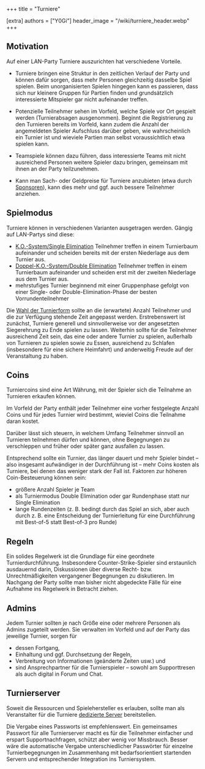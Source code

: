 +++
title = "Turniere"

[extra]
authors = ["Y0Gi"]
header_image = "/wiki/turniere_header.webp"
+++

## Motivation

Auf einer LAN-Party Turniere auszurichten hat verschiedene Vorteile.

- Turniere bringen eine Struktur in den zeitlichen Verlauf der Party und können dafür sorgen, dass mehr Personen
  gleichzeitig dasselbe Spiel spielen. Beim unorganisierten Spielen hingegen kann es passieren, dass sich nur kleinere
  Gruppen für Partien finden und grundsätzlich interessierte Mitspieler gar nicht aufeinander treffen.

- Potenzielle Teilnehmer sehen im Vorfeld, welche Spiele vor Ort gespielt werden (Turnierabsagen ausgenommen). Beginnt
  die Registrierung zu den Turnieren bereits im Vorfeld, kann zudem die Anzahl der angemeldeten Spieler Aufschluss
  darüber geben, wie wahrscheinlich ein Turnier ist und wieviele Partien man selbst voraussichtlich etwa spielen kann.

- Teamspiele können dazu führen, dass interessierte Teams mit nicht ausreichend Personen weitere Spieler dazu bringen,
  gemeinsam mit ihnen an der Party teilzunehmen.

- Kann man Sach- oder Geldpreise für Turniere anzubieten (etwa durch [Sponsoren](@/wiki/sponsoring.md)), kann dies mehr und
  ggf. auch bessere Teilnehmer anziehen.


## Spielmodus

Turniere können in verschiedenen Varianten ausgetragen werden. Gängig auf LAN-Partys sind diese:

- [K.O.-System/Single Elimination](https://de.wikipedia.org/wiki/K.-o.-System)
  Teilnehmer treffen in einem Turnierbaum aufeinander und scheiden bereits mit der ersten Niederlage aus dem Turnier
  aus.
- [Doppel-K.O.-System/Double Elimination](https://de.wikipedia.org/wiki/Double_knock-out)
  Teilnehmer treffen in einem Turnierbaum aufeinander und scheiden erst mit der zweiten Niederlage aus dem Turnier aus.
- mehrstufiges Turnier beginnend mit einer Gruppenphase gefolgt von einer Single- oder Double-Elimination-Phase der
  besten Vorrundenteilnehmer

Die [Wahl der Turnierform](https://de.wikipedia.org/wiki/Turnierform) sollte an die (erwartete) Anzahl Teilnehmer und
die zur Verfügung stehende Zeit angepasst werden. Erstrebenswert ist zunächst, Turniere generell und sinnvollerweise
vor der angesetzten Siegerehrung zu Ende spielen zu lassen. Weiterhin sollte für die Teilnehmer ausreichend Zeit sein,
das eine oder andere Turnier zu spielen, außerhalb von Turnieren zu spielen sowie zu Essen, ausreichend zu Schlafen
(insbesondere für eine sichere Heimfahrt) und anderweitig Freude auf der Veranstaltung zu haben.


## Coins

Turniercoins sind eine Art Währung, mit der Spieler sich die Teilnahme an Turnieren erkaufen können.

Im Vorfeld der Party enthält jeder Teilnehmer eine vorher festgelegte Anzahl Coins und für jedes Turnier wird
bestimmt, wieviel Coins die Teilnahme daran kostet.

Darüber lässt sich steuern, in welchem Umfang Teilnehmer sinnvoll an Turnieren teilnehmen dürfen und können, ohne
Begegnungen zu verschleppen und früher oder später ganz ausfallen zu lassen.

Entsprechend sollte ein Turnier, das länger dauert und mehr Spieler bindet – also insgesamt aufwändiger in der
Durchführung ist – mehr Coins kosten als Turniere, bei denen das weniger stark der Fall ist. Faktoren zur höheren
Coin-Besteuerung können sein:
- größere Anzahl Spieler je Team
- als Turniermodus Double Elimination oder gar Rundenphase statt nur Single Elimination
- lange Rundenzeiten (z. B. bedingt durch das Spiel an sich, aber auch durch z. B. eine Entscheidung der Turnierleitung
  für eine Durchführung mit Best-of-5 statt Best-of-3 pro Runde)


## Regeln

Ein solides Regelwerk ist die Grundlage für eine geordnete Turnierdurchführung. Insbesondere Counter-Strike-Spieler
sind erstaunlich ausdauernd darin, Diskussionen über diverse Recht- bzw. Unrechtmäßigkeiten vergangener Begegnungen zu
diskutieren. Im Nachgang der Party sollte man bisher nicht abgedeckte Fälle für eine Aufnahme ins Regelwerk in Betracht
ziehen.


## Admins

Jedem Turnier sollten je nach Größe eine oder mehrere Personen als Admins zugeteilt werden. Sie verwalten im Vorfeld
und auf der Party das jeweilige Turnier, sorgen für
- dessen Fortgang,
- Einhaltung und ggf. Durchsetzung der Regeln,
- Verbreitung von Informationen (geänderte Zeiten usw.) und
- sind Ansprechpartner für die Turnierspieler – sowohl am Supporttresen als auch digital in Forum und Chat.


## Turnierserver

Soweit die Ressourcen und Spielehersteller es erlauben, sollte man als Veranstalter für die Turniere [dedizierte
Server](@/wiki/gameserver.md#dedicated-server) bereitstellen.

Die Vergabe eines Passworts ist empfehlenswert. Ein gemeinsames Passwort für alle Turnierserver macht es für die
Teilnehmer einfacher und erspart Supportnachfragen, schützt aber wenig vor Missbrauch. Besser wäre die automatische
Vergabe unterschiedlicher Passwörter für einzelne Turnierbegegnungen im Zusammenhang mit bedarfsorientiert startenden
Servern und entsprechender Integration ins Turniersystem.
